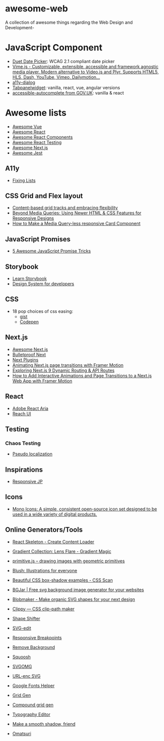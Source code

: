 # awesome-web
A collection of awesome things regarding the Web Design and Development-

# JavaScript Component

* [Duet Date Picker](https://github.com/duetds/date-picker): WCAG 2.1 compliant date picker
* [Vime.js - Customizable, extensible, accessible and framework agnostic media player. Modern alternative to Video.js and Plyr. Supports HTML5, HLS, Dash, YouTube, Vimeo, Dailymotion...](https://vimejs.com/)
* [a11y-dialog](https://github.com/HugoGiraudel/a11y-dialog)
* [Tabpanelwidget](https://tabpanelwidget.com/#le-code): vanilla, react, vue, angular versions
* [accessible-autocomplete from GOV.UK](https://github.com/alphagov/accessible-autocomplete): vanilla & react


# Awesome lists

* [Awesome Vue](https://github.com/vuejs/awesome-vue)
* [Awesome React](https://github.com/enaqx/awesome-react)
* [Awesome React Components](https://github.com/brillout/awesome-react-components)
* [Awesome React Testing](https://github.com/infinitered/awesome-react-testing)
* [Awesome Next.js](https://github.com/unicodeveloper/awesome-nextjs)
* [Awesome Jest](https://github.com/jest-community/awesome-jest)


## A11y

* [Fixing Lists](https://www.scottohara.me/blog/2019/01/12/lists-and-safari.html)


## CSS Grid and Flex layout

* [Content-based grid tracks and embracing flexibility](https://hiddedevries.nl/en/blog/2019-02-23-content-based-grid-tracks-and-embracing-flexibility)
* [Beyond Media Queries: Using Newer HTML & CSS Features for Responsive Designs](https://css-tricks.com/beyond-media-queries-using-newer-html-css-features-for-responsive-designs/)
* [How to Make a Media Query-less responsive Card Component ](https://css-tricks.com/how-to-make-a-media-query-less-card-component/)


## JavaScript Promises

* [5 Awesome JavaScript Promise Tricks](https://davidwalsh.name/javascript-promise-tricks)



## Storybook

* [Learn Storybook](https://www.learnstorybook.com/)
* [Design System for developers](https://www.learnstorybook.com/design-systems-for-developers/react/en/introduction/)


## CSS

* 18 pop choices of css easing:
    * [gist](https://gist.github.com/argyleink/36e1c0153d2a783d513bd29c9f25aaf2)
    * [Codepen](https://codepen.io/argyleink/pen/BajvPLz)


## Next.js

* [Awesome Next.js](https://github.com/unicodeveloper/awesome-nextjs)
* [Bulletproof Next](https://getstarted.sh/bulletproof-next)
* [Next Plugins](https://github.com/vercel/next-plugins)
* [Animating Next.js page transitions with Framer Motion](https://reacttricks.com/animating-next-page-transitions-with-framer-motion/)
* [Exploring Next.js 9 Dynamic Routing & API Routes](https://reacttricks.com/exploring-next-9-dynamic-routing-and-api-routes/)
* [How to Add Interactive Animations and Page Transitions to a Next.js Web App with Framer Motion](https://www.freecodecamp.org/news/how-to-add-interactive-animations-and-page-transitions-to-a-next-js-web-app-with-framer-motion/#step-3-adding-page-transitions-with-framer-motion-to-a-next-js-app)


## React

* [Adobe React Aria](https://react-spectrum.adobe.com/react-aria)
* [Reach UI](https://reach.tech/)


## Testing

### Chaos Testing

* [Pseudo localization](https://github.com/tryggvigy/pseudo-localization)


## Inspirations

* [Responsive JP](https://responsive-jp.com)


## Icons

* [Mono Icons: A simple, consistent open-source icon set designed to be used in a wide variety of digital products.](https://icons.mono.company/)


## Online Generators/Tools

* [React Skeleton - Create Content Loader](https://skeletonreact.com/)

* [Gradient Collection: Lens Flare - Gradient Magic](https://www.gradientmagic.com/collection/lensflare)

* [primitive.js – drawing images with geometric primitives](https://ondras.github.io/primitive.js/)

* [Blush: Illustrations for everyone](https://blush.design/)

* [Beautiful CSS box-shadow examples - CSS Scan](https://getcssscan.com/css-box-shadow-examples)

* [BGJar | Free svg background image generator for your websites](https://bgjar.com/)

* [Blobmaker - Make organic SVG shapes for your next design](https://www.blobmaker.app/)

* [Clippy — CSS clip-path maker](https://bennettfeely.com/clippy/)

* [Shape Shifter](https://shapeshifter.design/)

* [SVG-edit](https://svg-edit.github.io/svgedit/releases/svg-edit-2.8.1/svg-editor.html)

* [Responsive Breakpoints](https://www.responsivebreakpoints.com/)

* [Remove Background](https://www.remove.bg/)

* [Squoosh](https://squoosh.app/editor)

* [SVGOMG](https://jakearchibald.github.io/svgomg/)

* [URL-enc SVG](https://yoksel.github.io/url-encoder/)

* [Google Fonts Helper](https://google-webfonts-helper.herokuapp.com/fonts)

* [Grid Gen](https://cssgrid-generator.netlify.com/)

* [Compound grid gen](https://codepen.io/michellebarker/full/zYOMYWv)

* [Typography Editor](https://codyhouse.co/ds/globals/typography)

* [Make a smooth shadow, friend](https://brumm.af/shadows)

* [Omatsuri](https://omatsuri.app/)
